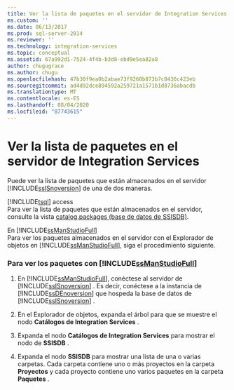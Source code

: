 ```yaml
---
title: Ver la lista de paquetes en el servidor de Integration Services | Microsoft Docs
ms.custom: ''
ms.date: 06/13/2017
ms.prod: sql-server-2014
ms.reviewer: ''
ms.technology: integration-services
ms.topic: conceptual
ms.assetid: 67a992d1-7524-4f4b-b3d8-ebd9e5ea82a8
author: chugugrace
ms.author: chugu
ms.openlocfilehash: 47b30f9ea0b2abae73f9260b873b7c8436c423eb
ms.sourcegitcommit: ad4d92dce894592a259721a1571b1d8736abacdb
ms.translationtype: MT
ms.contentlocale: es-ES
ms.lasthandoff: 08/04/2020
ms.locfileid: "87743615"
---
```

# <a name="view-the-list-of-packages-on-the-integration-services-server"></a>Ver la lista de paquetes en el servidor de Integration Services
  Puede ver la lista de paquetes que están almacenados en el servidor [!INCLUDE[ssISnoversion](../../includes/ssisnoversion-md.md)] de una de dos maneras.  
  
 [!INCLUDE[tsql](../../includes/tsql-md.md)] access  
 Para ver la lista de paquetes que están almacenados en el servidor, consulte la vista [catalog.packages &#40;base de datos de SSISDB&#41;](/sql/integration-services/system-views/catalog-packages-ssisdb-database).  
  
 En [!INCLUDE[ssManStudioFull](../../../includes/ssmanstudiofull-md.md)]  
 Para ver los paquetes almacenados en el servidor con el Explorador de objetos en [!INCLUDE[ssManStudioFull](../../../includes/ssmanstudiofull-md.md)], siga el procedimiento siguiente.  
  
### <a name="to-view-packages-using-ssmanstudiofull"></a>Para ver los paquetes con [!INCLUDE[ssManStudioFull](../../../includes/ssmanstudiofull-md.md)]  
  
1.  En [!INCLUDE[ssManStudioFull](../../../includes/ssmanstudiofull-md.md)], conéctese al servidor de [!INCLUDE[ssISnoversion](../../includes/ssisnoversion-md.md)] . Es decir, conéctese a la instancia de [!INCLUDE[ssDEnoversion](../../includes/ssdenoversion-md.md)] que hospeda la base de datos de [!INCLUDE[ssISnoversion](../../includes/ssisnoversion-md.md)] .  
  
2.  En el Explorador de objetos, expanda el árbol para que se muestre el nodo **Catálogos de Integration Services** .  
  
3.  Expanda el nodo **Catálogos de Integration Services** para mostrar el nodo de **SSISDB** .  
  
4.  Expanda el nodo **SSISDB** para mostrar una lista de una o varias carpetas. Cada carpeta contiene uno o más proyectos en la carpeta **Proyectos** y cada proyecto contiene uno varios paquetes en la carpeta **Paquetes** .  
  
  
